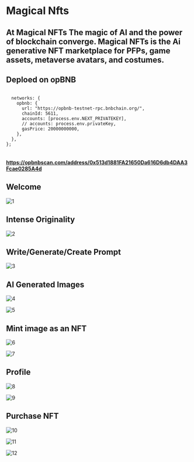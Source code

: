 # Magical Nfts


## At Magical NFTs The magic of AI and the power of blockchain converge. Magical NFTs is the Ai generative NFT marketplace for PFPs, game assets, metaverse avatars, and costumes.

## Deploed on opBNB

```

  networks: {
    opbnb: {
      url: "https://opbnb-testnet-rpc.bnbchain.org/",
      chainId: 5611,  
      accounts: [process.env.NEXT_PRIVATEKEY],  
      // accounts: process.env.privateKey,   
      gasPrice: 20000000000,
    },
  },
};


```

#### https://opbnbscan.com/address/0x513d1881FA21650Da616D6db4DAA3Fcae0285A4d

## Welcome

![1](https://github.com/DhruvSathavara/Magical-Nfts/assets/69969675/2169c3f9-5751-45c8-adf6-448acd3cfcb0)

## Intense Originality

![2](https://github.com/DhruvSathavara/Magical-Nfts/assets/69969675/f7760120-344f-42f0-a2d6-f6137295b79d)

## Write/Generate/Create Prompt

![3](https://github.com/DhruvSathavara/Magical-Nfts/assets/69969675/2bddb61f-31e2-46cc-b69e-6ecad2d598d8)

## AI Generated Images

![4](https://github.com/DhruvSathavara/Magical-Nfts/assets/69969675/271a4043-9011-4bc6-b914-3fd2a9101507)

![5](https://github.com/DhruvSathavara/Magical-Nfts/assets/69969675/6d67d381-adae-4a37-adff-501ed7a28587)

## Mint image as an NFT

![6](https://github.com/DhruvSathavara/Magical-Nfts/assets/69969675/08c32ded-3020-4b13-b7cf-856fffcf11c9)

![7](https://github.com/DhruvSathavara/Magical-Nfts/assets/69969675/24b646fd-cef1-4a3e-824a-b628ad353c68)

## Profile

![8](https://github.com/DhruvSathavara/Magical-Nfts/assets/69969675/56371450-7486-4be8-a1ac-edf7b9f95c73)

![9](https://github.com/DhruvSathavara/Magical-Nfts/assets/69969675/99063515-3ffc-4c3a-8da3-436291a1457a)

## Purchase NFT
![10](https://github.com/DhruvSathavara/Magical-Nfts/assets/69969675/a4a6147d-603f-41bd-a82b-121736636bb0)

![11](https://github.com/DhruvSathavara/Magical-Nfts/assets/69969675/98922017-67e4-4531-a84f-b751a521884b)

![12](https://github.com/DhruvSathavara/Magical-Nfts/assets/69969675/af4139ab-7672-45fe-af43-7288601c04ba)
